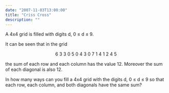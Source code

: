 ```yaml
---
date: "2007-11-03T13:00:00"
title: "Criss Cross"
description: ""
---
```


<p>A 4x4 grid is filled with digits d, 0 ≤ d ≤ 9.</p>
<p>It can be seen that in the grid</p>
<p style="text-align:center;">
6 3 3 0
5 0 4 3
0 7 1 4
1 2 4 5</p>
<p>the sum of each row and each column has the value 12. Moreover the sum of each diagonal is also 12.</p>
<p>In how many ways can you fill a 4x4 grid with the digits d, 0 ≤ d ≤ 9 so that each row, each column, and both diagonals have the same sum?</p>

